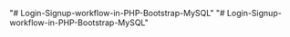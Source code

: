 "# Login-Signup-workflow-in-PHP-Bootstrap-MySQL" 
"# Login-Signup-workflow-in-PHP-Bootstrap-MySQL" 
